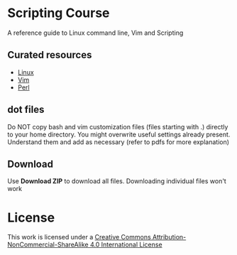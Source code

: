 # Scripting Course
A reference guide to Linux command line, Vim and Scripting

## Curated resources
* [Linux](./Linux_curated_resources.md)
* [Vim](./Vim_curated_resources.md)
* [Perl](./Perl_curated_resources.md)

## dot files
Do NOT copy bash and vim customization files (files starting with .) directly to your home directory. You might overwrite useful settings already present. Understand them and add as necessary (refer to pdfs for more explanation)

## Download
Use **Download ZIP** to download all files. Downloading individual files won't work

# License
This work is licensed under a [Creative Commons Attribution-NonCommercial-ShareAlike 4.0 International License](http://creativecommons.org/licenses/by-nc-sa/4.0/)
